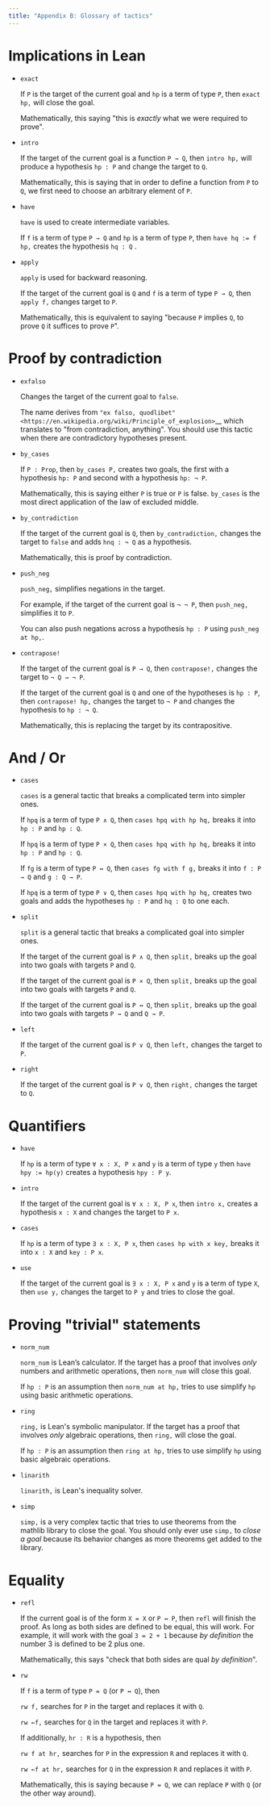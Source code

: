 ```yaml
---
title: "Appendix B: Glossary of tactics"
---
```


# Implications in Lean

- `exact`

  If `P` is the target of the current goal
  and `hp` is a term of type `P`,
  then `exact hp,` will close the goal.

  Mathematically, this saying "this is *exactly* what we were required to prove".

- `intro`

  If the target of the current goal is a function `P → Q`,
  then `intro hp,` will produce a hypothesis
  `hp : P` and change the target to  `Q`.

  Mathematically, this is saying that in order to define a function from `P` to `Q`,
  we first need to choose an arbitrary element of `P`.

- `have`

  `have` is used to create intermediate variables.

  If `f` is a term of type `P → Q` and
  `hp` is a term of type `P`, then
  `have hq := f hp,` creates the hypothesis `hq : Q` .

- `apply`

  `apply` is used for backward reasoning.

  If the target of the current goal is `Q` and
  `f` is a term of type `P → Q`, then
  `apply f,` changes target to `P`.

  Mathematically, this is equivalent to saying "because `P` implies `Q`, to prove `Q` it suffices to prove `P`".

# Proof by contradiction

- `exfalso`

  Changes the target of the current goal to `false`.

  The name derives from `"ex falso, quodlibet" <https://en.wikipedia.org/wiki/Principle_of_explosion>`__ which translates to "from contradiction, anything".
  You should use this tactic when there are contradictory hypotheses present.

- `by_cases`

  If `P : Prop`, then `by_cases P,` creates two goals,
  the first with a hypothesis `hp: P` and second with a hypothesis `hp: ¬ P`.

  Mathematically, this is saying either `P` is true or `P` is false.
  `by_cases` is the most direct application of the law of excluded middle.

- `by_contradiction`

  If the target of the current goal is  `Q`,
  then `by_contradiction,` changes the target to  `false` and
  adds `hnq : ¬ Q` as a hypothesis.

  Mathematically, this is proof by contradiction.

- `push_neg`

  `push_neg,` simplifies negations in the target.

  For example, if the target of the current goal is `¬ ¬ P`, then
  `push_neg,` simplifies it to `P`.

  You can also push negations across a hypothesis `hp : P` using `push_neg at hp,`.

- `contrapose!`

  If the target of the current goal is  `P → Q`,
  then `contrapose!,` changes the target to  `¬ Q → ¬ P`.

  If the target of the current goal is `Q`
  and one of the hypotheses is `hp : P`,
  then `contrapose! hp,` changes the target to  `¬ P`
  and changes the hypothesis to `hp : ¬ Q`.

  Mathematically, this is replacing the target by its contrapositive.

# And / Or

- `cases`

  `cases` is a general tactic that breaks a complicated term into simpler ones.

  If `hpq` is a term of type `P ∧ Q`, then
  `cases hpq with hp hq,` breaks it into `hp : P` and `hp : Q`.

  If `hpq` is a term of type `P × Q`, then
  `cases hpq with hp hq,` breaks it into `hp : P` and `hp : Q`.

  If `fg` is a term of type `P ↔ Q`, then
  `cases fg with f g,` breaks it into `f : P → Q` and `g : Q → P`.

  If `hpq` is a term of type `P ∨ Q`, then
  `cases hpq with hp hq,` creates two goals and adds the hypotheses `hp : P` and `hq : Q` to one each.

- `split`

  `split` is a general tactic that breaks a complicated goal into simpler ones.

  If the target of the current goal is `P ∧ Q`, then
  `split,` breaks up the goal into two goals with targets `P` and `Q`.

  If the target of the current goal is `P × Q`, then
  `split,` breaks up the goal into two goals with targets `P` and `Q`.

  If the target of the current goal is `P ↔ Q`, then
  `split,` breaks up the goal into two goals with targets `P → Q` and `Q → P`.

- `left`

  If the target of the current goal is `P ∨ Q`, then
  `left,` changes the target to `P`.

- `right`

  If the target of the current goal is `P ∨ Q`, then
  `right,` changes the target to `Q`.

# Quantifiers

- `have`

  If `hp` is a term of type `∀ x : X, P x` and
  `y` is a term of type `y` then
  `have hpy := hp(y)` creates a hypothesis `hpy : P y`.

- `intro`

  If the target of the current goal is `∀ x : X, P x`, then
  `intro x,` creates a hypothesis `x : X` and
  changes the target to `P x`.

- `cases`

  If `hp` is a term of type `∃ x : X, P x`, then
  `cases hp with x key,` breaks it into
  `x : X` and `key : P x`.

- `use`

  If the target of the current goal is `∃ x : X, P x`
  and `y` is a term of type `X`, then
  `use y,` changes the target to `P y` and tries to close the goal.

# Proving "trivial" statements

- `norm_num`

  `norm_num` is Lean’s calculator. If the target has a proof that involves *only* numbers and arithmetic operations,
  then `norm_num` will close this goal.

  If `hp : P` is an assumption then `norm_num at hp,` tries to use simplify `hp` using basic arithmetic operations.

- `ring`

  `ring,` is Lean's symbolic manipulator.
  If the target has a proof that involves *only* algebraic operations,
  then `ring,` will close the goal.

  If `hp : P` is an assumption then `ring at hp,` tries to use simplify `hp` using basic algebraic operations.

- `linarith`

  `linarith,` is Lean's inequality solver.

- `simp`

  `simp,` is a very complex tactic that tries to use theorems from the mathlib library to close the goal.
  You should only ever use `simp,` to *close a goal* because its behavior changes as more theorems get added to the library.

# Equality

- `refl`

  If the current goal is of the form `X = X` or `P ↔ P`, then
  `refl` will finish the proof. As long as both sides are defined to be equal,
  this will work. For example, it will work with the goal `3 = 2 + 1` because
  *by definition* the number 3 is defined to be 2 plus one.

  Mathematically, this says "check that both sides are qual *by definition*".

- `rw`

  If `f` is a term of type `P = Q` (or `P ↔ Q`), then

  `rw f,` searches for `P` in the target and replaces it with `Q`.

  `rw ←f,` searches for `Q` in the target and replaces it with `P`.

  If additionally, `hr : R` is a hypothesis, then

  `rw f at hr,` searches for `P` in the expression `R` and replaces it with `Q`.

  `rw ←f at hr,` searches for `Q` in the expression `R` and replaces it with `P`.

  Mathematically, this is saying because `P = Q`, we can replace `P` with `Q` (or the other way around).
